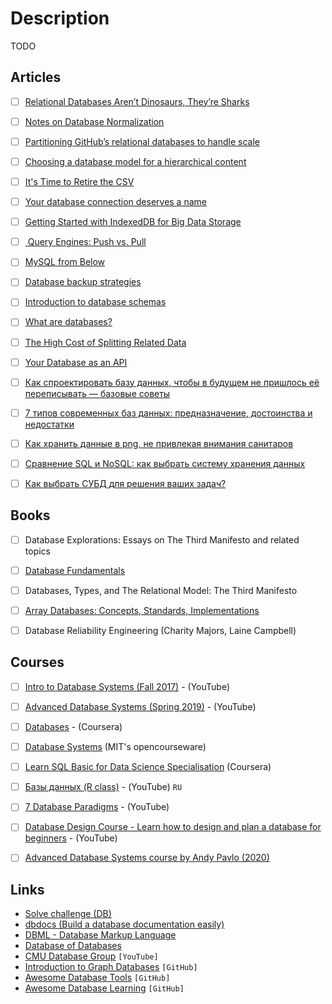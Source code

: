 # Description

TODO


## Articles

- [ ] [Relational Databases Aren’t Dinosaurs, They’re Sharks](https://www.simplethread.com/relational-databases-arent-dinosaurs-theyre-sharks/)
- [ ] [Notes on Database Normalization](https://www.davebernhard.com/blog/database-normalization-notes)
- [ ] [Partitioning GitHub’s relational databases to handle scale](https://github.blog/2021-09-27-partitioning-githubs-relational-databases-scale/)
- [ ] [Choosing a database model for a hierarchical content](https://www.aleksandra.codes/comments-db-model)
- [ ] [It's Time to Retire the CSV](https://www.bitsondisk.com/writing/2021/retire-the-csv/)
- [ ] [Your database connection deserves a name](https://andygrunwald.com/blog/your-database-connection-deserves-a-name/)
- [ ] [Getting Started with IndexedDB for Big Data Storage](https://blog.openreplay.com/getting-started-with-indexeddb-for-big-data-storage)
- [ ] [ Query Engines: Push vs. Pull](http://justinjaffray.com/query-engines-push-vs.-pull/)
- [ ] [MySQL from Below](https://blog.koehntopp.info/2021/02/25/mysql-from-below.html)
- [ ] [Database backup strategies](https://blog.kalbhor.xyz/post/database-backup-strategies/)
- [ ] [Introduction to database schemas](https://www.prisma.io/dataguide/intro/intro-to-schemas)
- [ ] [What are databases?](https://www.prisma.io/dataguide/intro/what-are-databases)
- [ ] [The High Cost of Splitting Related Data](http://kevinmahoney.co.uk/articles/the-high-cost-of-splitting-related-data/)
- [ ] [Your Database as an API](http://kevinmahoney.co.uk/articles/your-database-as-an-api/)
- [ ] [Как спроектировать базу данных, чтобы в будущем не пришлось её переписывать — базовые советы](https://tproger.ru/translations/db-scheme-design-guide/)
- [ ] [7 типов современных баз данных: предназначение, достоинства и недостатки](https://tproger.ru/articles/kakuju-bazu-dannyh-vybrat-dlja-proekta-chtoby-potom-ne-zhalet-ob-jetom/?utm_medium=messenger&utm_source=telegram)
- [ ] [Как хранить данные в png, не привлекая внимания санитаров](https://habr.com/ru/post/590469/)
- [ ] [Сравнение SQL и NoSQL: как выбрать систему хранения данных](https://mcs.mail.ru/blog/sravnenie-sql-i-nosql-kak-vybrat-sistemu-hraneniya-dannyh)
- [ ] [Как выбрать СУБД для решения ваших задач?](https://nuancesprog.ru/p/14678/)


## Books

- [ ] Database Explorations: Essays on The Third Manifesto and related topics
- [ ] [Database Fundamentals](http://public.dhe.ibm.com/software/dw/db2/express-c/wiki/Database_fundamentals.pdf)
- [ ] Databases, Types, and The Relational Model: The Third Manifesto
- [ ] [Array Databases: Concepts, Standards, Implementations](https://rd-alliance.org/system/files/Array-Databases_final-report.pdf)
- [ ] Database Reliability Engineering (Charity Majors, Laine Campbell)


## Courses

- [ ] [Intro to Database Systems (Fall 2017)](https://www.youtube.com/playlist?list=PLSE8ODhjZXjYutVzTeAds8xUt1rcmyT7x) - (YouTube)
- [ ] [Advanced Database Systems (Spring 2019)](https://www.youtube.com/playlist?list=PLSE8ODhjZXja7K1hjZ01UTVDnGQdx5v5U) - (YouTube)
- [ ] [Databases](https://www.coursera.org/learn/data-bases-intr) - (Coursera)
- [ ] [Database Systems](http://ocw.mit.edu/courses/electrical-engineering-and-computer-science/6-830-database-systems-fall-2010/) (MIT's opencourseware)
- [ ] [Learn SQL Basic for Data Science Specialisation](https://www.coursera.org/specializations/learn-sql-basics-data-science#about) (Coursera)
- [ ] [Базы данных (R class)](https://youtube.com/playlist?list=PLf30vI0hEi1v435cBmZSHkr1QAJdOk9mb) - (YouTube) `RU`
- [ ] [7 Database Paradigms](https://youtu.be/W2Z7fbCLSTw) - (YouTube)
- [ ] [Database Design Course - Learn how to design and plan a database for beginners](https://youtu.be/ztHopE5Wnpc) - (YouTube)
- [ ] [Advanced Database Systems course by Andy Pavlo (2020)](https://15721.courses.cs.cmu.edu/spring2020/schedule.html)


## Links

- [Solve challenge (DB)](https://www.hackerrank.com/domains/databases)
- [dbdocs (Build a database documentation easily)](https://dbdocs.io/)
- [DBML - Database Markup Language](https://www.dbml.org/home/)
- [Database of Databases](https://dbdb.io/)
- [CMU Database Group](https://www.youtube.com/c/CMUDatabaseGroup/featured) `[YouTube]`
- [Introduction to Graph Databases](https://github.com/threatgrid/asami/wiki/2.-Introduction) `[GitHub]`
- [Awesome Database Tools](https://github.com/mgramin/awesome-db-tools) `[GitHub]`
- [Awesome Database Learning](https://github.com/pingcap/awesome-database-learning) `[GitHub]`
